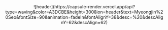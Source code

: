 <div align=center>
![header](https://capsule-render.vercel.app/api?type=waving&color=A3DCBE&height=300&section=header&text=Myeongjin%20Seo&fontSize=90&animation=fadeIn&fontAlignY=38&desc=%20&descAlignY=62&descAlign=62)
</div>
